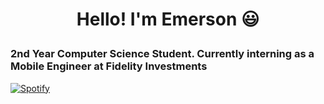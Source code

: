 # <p align="center">Hello! I'm Emerson 😃</p>

### <p aligh="center">2nd Year Computer Science Student. <a></a>Currently interning as a Mobile Engineer at Fidelity Investments</p>

[![Spotify](https://novatorem.bgstatic.vercel.app/api/spotify)](https://open.spotify.com/artist/6hyCmqlpgEhkMKKr65sFgI)

